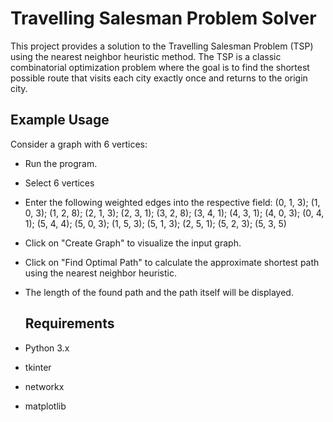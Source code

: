 # Travelling Salesman Problem Solver

This project provides a solution to the Travelling Salesman Problem (TSP) using the nearest neighbor heuristic method. The TSP is a classic combinatorial optimization problem where the goal is to find the shortest possible route that visits each city exactly once and returns to the origin city.

## Example Usage

Consider a graph with 6 vertices:
- Run the program.
- Select 6 vertices
- Enter the following weighted edges into the respective field:
(0, 1, 3); (1, 0, 3); (1, 2, 8); (2, 1, 3); (2, 3, 1); (3, 2, 8); (3, 4, 1); (4, 3, 1); (4, 0, 3); (0, 4, 1); (5, 4, 4); (5, 0, 3); (1, 5, 3); (5, 1, 3); (2, 5, 1); (5, 2, 3); (5, 3, 5)
-  Click on "Create Graph" to visualize the input graph.
- Click on "Find Optimal Path" to calculate the approximate shortest path using the nearest neighbor heuristic.
- The length of the found path and the path itself will be displayed.

  ## Requirements

- Python 3.x
- tkinter
- networkx
- matplotlib


